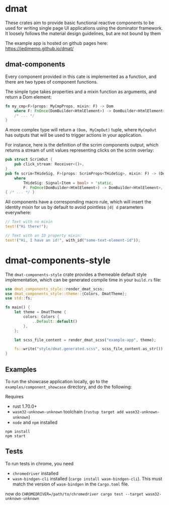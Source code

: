 # dmat

These crates aim to provide basic functional reactive components to be used for writing single page UI applications using the dominator framework. It loosely follows the material design guidelines, but are not bound by them

The example app is hosted on github pages here:
<a href="https://jedimemo.github.io/dmat/#/component/appbar" target="_blank">https://jedimemo.github.io/dmat/ </a>

## dmat-components
Every component provided in this cate is implemented as a function, and there are two types of component functions.

The simple type takes properties and a mixin function as arguments, and return a Dom element:

```rust
fn my_cmp<F>(props: MyCmpProps, mixin: F) -> Dom
    where F: FnOnce(DomBuilder<HtmlElement>) -> DomBuilder<HtmlElement> { 
    /* ... */
}
```

A more complex type will return a ```(Dom, MyCmpOut)``` tuple, where `MyCmpOut` has outputs that will be used to trigger actions in your application.

For instance, here is the definition of the scrim components output, which returns a stream of unit values representing clicks on the scrim overlay:

```rust
pub struct ScrimOut {
    pub click_stream: Receiver<()>,
}
pub fn scrim<THideSig, F>(props: ScrimProps<THideSig>, mixin: F) -> (Dom, ScrimOut)
    where
        THideSig: Signal<Item = bool> + 'static,
        F: FnOnce(DomBuilder<HtmlElement>) -> DomBuilder<HtmlElement>,
{ /* ... */ }
```

All components have a corresponding macro rule, which will insert the identity mixin for us by default to avoid pointless ```|d| d``` parameters everywhere:

```rust
// Text with no mixin
text!("Hi there!");

// Text with an ID property mixin:
text!("Hi, I have an id!", with_id("some-text-element-id"));
```


# dmat-components-style

The `dmat-components-style` crate provides a themeable default style implementation, which can be generated compile time in your `build.rs` file:

```rust
use dmat_components_style::render_dmat_scss;
use dmat_components_style::theme::{Colors, DmatTheme};
use std::fs;

fn main() {
    let theme = DmatTheme {
        colors: Colors {
            ..Default::default()
        },
    };

    let scss_file_content = render_dmat_scss("example-app", theme);

    fs::write("style/dmat.generated.scss", scss_file_content.as_str()).unwrap();
}
```

## Examples

To run the showcase application locally, go to the `examples/component_showcase` directory, and do the following:

Requires 
* rust 1.70.0+ 
* `wasm32-unknown-unknown` toolchain (`rustup target add wasm32-unknown-unknown`)
* `node` and `npm` installed

```
npm install
npm start
``` 

## Tests

To run tests in chrome, you need
* `chromedriver` installed
* `wasm-bindgen-cli` installed (`cargo install wasm-bindgen-cli`). This must match the version of `wasm-bindgen` in the `Cargo.toml` file.

now do `CHROMEDRIVER=/path/to/chromedriver cargo test --target wasm32-unknown-unknown`